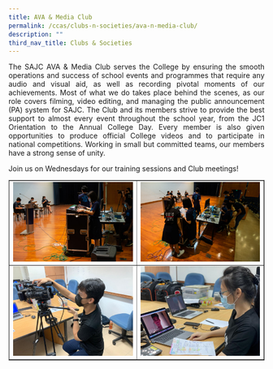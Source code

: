 ```yaml
---
title: AVA & Media Club
permalink: /ccas/clubs-n-societies/ava-n-media-club/
description: ""
third_nav_title: Clubs & Societies
---
```

<p align="justify">The SAJC AVA &amp; Media Club serves the College by ensuring the smooth operations and success of school events and programmes that require any audio and visual aid, as well as recording pivotal moments of our achievements. Most of what we do takes place behind the scenes, as our role covers filming, video editing, and managing the public announcement (PA) system for SAJC. The Club and its members strive to provide the best support to almost every event throughout the school year, from the JC1 Orientation to the Annual College Day. Every member is also given opportunities to produce official College videos and to participate in national competitions. Working in small but committed teams, our members have a strong sense of unity.</p>
<p>Join us on Wednesdays for our training sessions and Club meetings!</p>
<table style="border-collapse: collapse; width: 100%;" border="1">
<tbody>
<tr>
<td style="width: 50%;"><img src="/images/ava1.jpg"></td>
<td style="width: 50%;"><img src="/images/ava2.jpg"></td>
</tr>
<tr>
<td style="width: 50%;"><img src="/images/ava3.jpg"></td>
<td style="width: 50%;"><img src="/images/ava4.jpg"></td>
</tr>
</tbody>
</table>